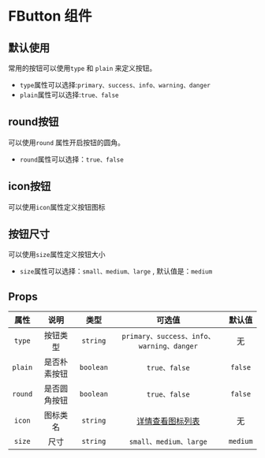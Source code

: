 # FButton 组件

## 默认使用

常用的按钮可以使用`type` 和 `plain` 来定义按钮。
- `type`属性可以选择:`primary、success、info、warning、danger`
- `plain`属性可以选择:`true、false`

<nsdemo filePath="button/index.vue"/>

## round按钮

可以使用`round` 属性开启按钮的圆角。
- `round`属性可以选择：`true、false`
<nsdemo filePath="button/round.vue"></nsdemo>

## icon按钮
可以使用`icon`属性定义按钮图标
<nsdemo filePath="button/button_icon.vue"></nsdemo>

## 按钮尺寸
可以使用`size`属性定义按钮大小
- `size`属性可以选择：`small、medium、large` , 默认值是：`medium`
<nsdemo filePath="button/button_size.vue"></nsdemo>

## Props

| 属性 | 说明 | 类型 | 可选值 | 默认值 |
| :--: | :--: | :--: | :--: | :--: |
| `type` | 按钮类型 | `string` | `primary、success、info、warning、danger` | 无 |
| `plain` | 是否朴素按钮 | `boolean` | `true、false` | `false` |
| `round` | 是否圆角按钮 | `boolean` | `true、false` | `false` |
| `icon` | 图标类名 | `string` | [详情查看图标列表](../icon/#图标列表) | 无 |
| `size` | 尺寸 | `string` | `small、medium、large` | `medium` |